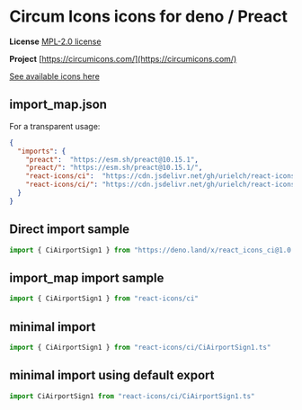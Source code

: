 # Circum Icons icons for deno / Preact

**License** [MPL-2.0 license](https://github.com/Klarr-Agency/Circum-Icons/blob/main/LICENSE)

**Project** [https://circumicons.com/](https://circumicons.com/)

[See available icons here](https://react-icons.github.io/react-icons/icons?name=ci)

## import_map.json

For a transparent usage:

```json
{
  "imports": {
    "preact":  "https://esm.sh/preact@10.15.1",
    "preact/": "https://esm.sh/preact@10.15.1/",
    "react-icons/ci":  "https://cdn.jsdelivr.net/gh/urielch/react-icons-ci@1.0.1/mod.ts",
    "react-icons/ci/": "https://cdn.jsdelivr.net/gh/urielch/react-icons-ci/ico/",
  }
}
```

## Direct import sample

```ts
import { CiAirportSign1 } from "https://deno.land/x/react_icons_ci@1.0.1/mod.ts"
```

## import_map import sample

```ts
import { CiAirportSign1 } from "react-icons/ci"
```

## minimal import

```ts
import { CiAirportSign1 } from "react-icons/ci/CiAirportSign1.ts"
```

## minimal import using default export

```ts
import CiAirportSign1 from "react-icons/ci/CiAirportSign1.ts"
```

